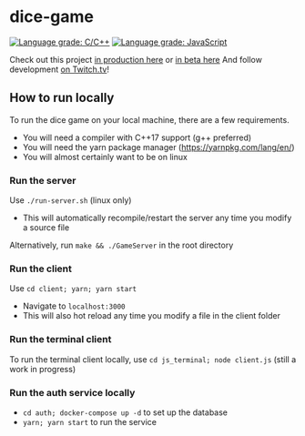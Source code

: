 # dice-game
[![Language grade: C/C++](https://img.shields.io/lgtm/grade/cpp/g/cgsdev0/rollycubes.svg?logo=lgtm&logoWidth=18)](https://lgtm.com/projects/g/cgsdev0/rollycubes/context:cpp)
[![Language grade: JavaScript](https://img.shields.io/lgtm/grade/javascript/g/cgsdev0/rollycubes.svg?logo=lgtm&logoWidth=18)](https://lgtm.com/projects/g/cgsdev0/rollycubes/context:javascript)

Check out this project [in production here](https://rollycubes.com/) or [in beta here](https://beta.rollycubes.com/)
And follow development [on Twitch.tv](https://twitch.tv/badcop_)!

## How to run locally

To run the dice game on your local machine, there are a few requirements.
* You will need a compiler with C++17 support (g++ preferred)
* You will need the yarn package manager (https://yarnpkg.com/lang/en/)
* You will almost certainly want to be on linux

### Run the server
Use `./run-server.sh` (linux only)
  - This will automatically recompile/restart the server any time you modify a source file

Alternatively, run `make && ./GameServer` in the root directory

### Run the client
Use `cd client; yarn; yarn start`
  - Navigate to `localhost:3000`
  - This will also hot reload any time you modify a file in the client folder

### Run the terminal client
To run the terminal client locally, use `cd js_terminal; node client.js` (still a work in progress)

### Run the auth service locally
- `cd auth; docker-compose up -d` to set up the database
- `yarn; yarn start` to run the service
